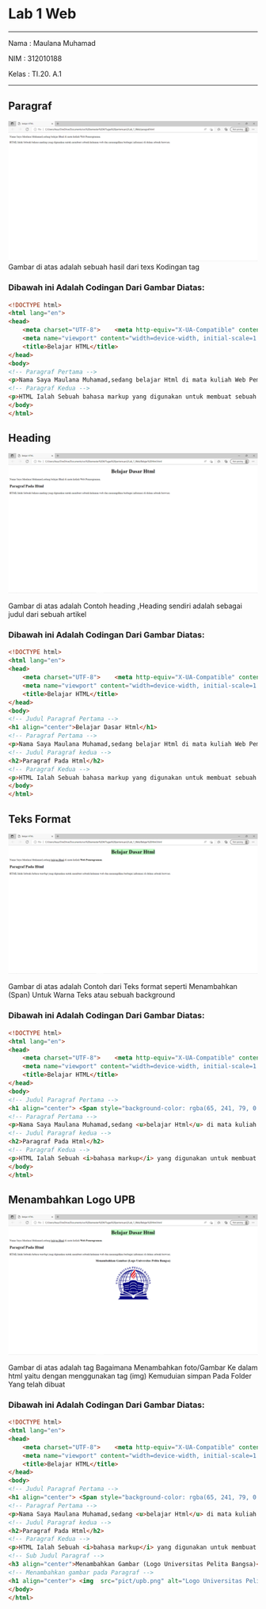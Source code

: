 # Lab 1 Web
<hr>
Nama    : Maulana Muhamad <br>

NIM     : 312010188 <br>

Kelas   : TI.20. A.1 <br>
<hr>
 
 ## Paragraf
![Menambahkan_Paragraf](pict/ss1.png) 
Gambar di atas adalah sebuah hasil dari texs Kodingan tag <p>

### Dibawah ini Adalah Codingan Dari Gambar Diatas:

```html
<!DOCTYPE html>
<html lang="en">
<head>
    <meta charset="UTF-8">    <meta http-equiv="X-UA-Compatible" content="IE=edge">
    <meta name="viewport" content="width=device-width, initial-scale=1.0">
    <title>Belajar HTML</title>
</head>
<body>
<!-- Paragraf Pertama -->
<p>Nama Saya Maulana Muhamad,sedang belajar Html di mata kuliah Web Pemrograman.</p>
<!-- Paragraf Kedua -->
<p>HTML Ialah Sebuah bahasa markup yang digunakan untuk membuat sebuah halaman web dan menampilkan berbagai informasi di  dalam sebuah browser.</p>
</body>
</html>
```

## Heading
![Menambah_Heading.png](pict/ss2.png)

Gambar di atas adalah Contoh heading ,Heading sendiri adalah sebagai judul dari sebuah artikel

### Dibawah ini Adalah Codingan Dari Gambar Diatas:

```html
<!DOCTYPE html>
<html lang="en">
<head>
    <meta charset="UTF-8">    <meta http-equiv="X-UA-Compatible" content="IE=edge">
    <meta name="viewport" content="width=device-width, initial-scale=1.0">
    <title>Belajar HTML</title>
</head>
<body>
<!-- Judul Paragraf Pertama -->
<h1 align="center">Belajar Dasar Html</h1>
<!-- Paragraf Pertama -->
<p>Nama Saya Maulana Muhamad,sedang belajar Html di mata kuliah Web Pemrograman.</p>
<!-- Judul Paragraf kedua -->
<h2>Paragraf Pada Html</h2>
<!-- Paragraf Kedua -->
<p>HTML Ialah Sebuah bahasa markup yang digunakan untuk membuat sebuah halaman web dan menampilkan berbagai informasi di  dalam sebuah browser.</p>
</body>
</html>
```

## Teks Format
![Teks_Format.png](pict/ss3.png)

Gambar di atas adalah Contoh dari Teks format seperti Menambahkan (Span) Untuk Warna Teks atau sebuah background

### Dibawah ini Adalah Codingan Dari Gambar Diatas:

```Html
<!DOCTYPE html>
<html lang="en">
<head>
    <meta charset="UTF-8">    <meta http-equiv="X-UA-Compatible" content="IE=edge">
    <meta name="viewport" content="width=device-width, initial-scale=1.0">
    <title>Belajar HTML</title>
</head>
<body>
<!-- Judul Paragraf Pertama -->
<h1 align="center"> <Span style="background-color: rgba(65, 241, 79, 0.336);"> Belajar Dasar Html </Span>  </h1>
<!-- Paragraf Pertama -->
<p>Nama Saya Maulana Muhamad,sedang <u>belajar Html</u> di mata kuliah <b>Web Pemrograman</b>.</p>
<!-- Judul Paragraf kedua -->
<h2>Paragraf Pada Html</h2>
<!-- Paragraf Kedua -->
<p>HTML Ialah Sebuah <i>bahasa markup</i> yang digunakan untuk membuat sebuah halaman web dan menampilkan berbagai informasi di  dalam sebuah browser.</p>
</body>
</html>
```
## Menambahkan Logo UPB
![Menambahkan_Fot0](pict/ss4.png)

Gambar di atas adalah tag Bagaimana Menambahkan foto/Gambar Ke dalam html yaitu dengan menggunakan tag (img) Kemuduian simpan Pada Folder Yang telah dibuat

### Dibawah ini Adalah Codingan Dari Gambar Diatas:

```html
<!DOCTYPE html>
<html lang="en">
<head>
    <meta charset="UTF-8">    <meta http-equiv="X-UA-Compatible" content="IE=edge">
    <meta name="viewport" content="width=device-width, initial-scale=1.0">
    <title>Belajar HTML</title>
</head>
<body>
<!-- Judul Paragraf Pertama -->
<h1 align="center"> <Span style="background-color: rgba(65, 241, 79, 0.336);"> Belajar Dasar Html </Span>  </h1>
<!-- Paragraf Pertama -->
<p>Nama Saya Maulana Muhamad,sedang <u>belajar Html</u> di mata kuliah <b>Web Pemrograman</b>.</p>
<!-- Judul Paragraf kedua -->
<h2>Paragraf Pada Html</h2>
<!-- Paragraf Kedua -->
<p>HTML Ialah Sebuah <i>bahasa markup</i> yang digunakan untuk membuat sebuah halaman web dan menampilkan berbagai informasi di  dalam sebuah browser.</p>
<!-- Sub Judul Paragraf -->
<h3 align="center">Menambahkan Gambar (Logo Universitas Pelita Bangsa)</h3>   
<!-- Menambahkan gambar pada Paragraf -->
<h1 align="center"> <img  src="pict/upb.png" alt="Logo Universitas Pelita Bangsa" title="Universitas Pelita Bangsa"> </h1>
</body>
</html>
```